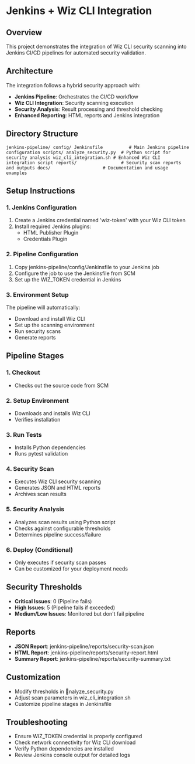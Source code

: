 # Jenkins + Wiz CLI Integration

## Overview
This project demonstrates the integration of Wiz CLI security scanning into Jenkins CI/CD pipelines for automated security validation.

## Architecture
The integration follows a hybrid security approach with:
- **Jenkins Pipeline**: Orchestrates the CI/CD workflow
- **Wiz CLI Integration**: Security scanning execution
- **Security Analysis**: Result processing and threshold checking
- **Enhanced Reporting**: HTML reports and Jenkins integration

## Directory Structure
`
jenkins-pipeline/
 config/
    Jenkinsfile          # Main Jenkins pipeline configuration
 scripts/
    analyze_security.py  # Python script for security analysis
    wiz_cli_integration.sh # Enhanced Wiz CLI integration script
 reports/                 # Security scan reports and outputs
 docs/                    # Documentation and usage examples
`

## Setup Instructions

### 1. Jenkins Configuration
1. Create a Jenkins credential named 'wiz-token' with your Wiz CLI token
2. Install required Jenkins plugins:
   - HTML Publisher Plugin
   - Credentials Plugin

### 2. Pipeline Configuration
1. Copy jenkins-pipeline/config/Jenkinsfile to your Jenkins job
2. Configure the job to use the Jenkinsfile from SCM
3. Set up the WIZ_TOKEN credential in Jenkins

### 3. Environment Setup
The pipeline will automatically:
- Download and install Wiz CLI
- Set up the scanning environment
- Run security scans
- Generate reports

## Pipeline Stages

### 1. Checkout
- Checks out the source code from SCM

### 2. Setup Environment
- Downloads and installs Wiz CLI
- Verifies installation

### 3. Run Tests
- Installs Python dependencies
- Runs pytest validation

### 4. Security Scan
- Executes Wiz CLI security scanning
- Generates JSON and HTML reports
- Archives scan results

### 5. Security Analysis
- Analyzes scan results using Python script
- Checks against configurable thresholds
- Determines pipeline success/failure

### 6. Deploy (Conditional)
- Only executes if security scan passes
- Can be customized for your deployment needs

## Security Thresholds
- **Critical Issues**: 0 (Pipeline fails)
- **High Issues**: 5 (Pipeline fails if exceeded)
- **Medium/Low Issues**: Monitored but don't fail pipeline

## Reports
- **JSON Report**: jenkins-pipeline/reports/security-scan.json
- **HTML Report**: jenkins-pipeline/reports/security-report.html
- **Summary Report**: jenkins-pipeline/reports/security-summary.txt

## Customization
- Modify thresholds in nalyze_security.py
- Adjust scan parameters in wiz_cli_integration.sh
- Customize pipeline stages in Jenkinsfile

## Troubleshooting
- Ensure WIZ_TOKEN credential is properly configured
- Check network connectivity for Wiz CLI download
- Verify Python dependencies are installed
- Review Jenkins console output for detailed logs
